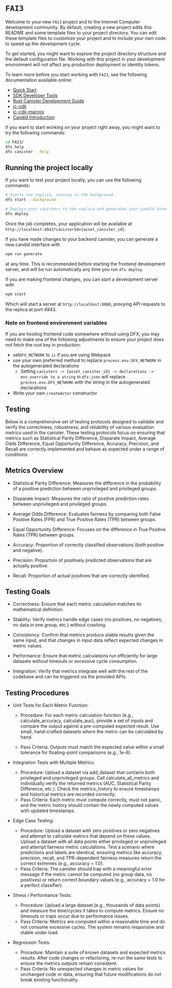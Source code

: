 # `FAI3`

Welcome to your new `FAI3` project and to the Internet Computer development community. By default, creating a new project adds this README and some template files to your project directory. You can edit these template files to customize your project and to include your own code to speed up the development cycle.

To get started, you might want to explore the project directory structure and the default configuration file. Working with this project in your development environment will not affect any production deployment or identity tokens.

To learn more before you start working with `FAI3`, see the following documentation available online:

- [Quick Start](https://internetcomputer.org/docs/current/developer-docs/setup/deploy-locally)
- [SDK Developer Tools](https://internetcomputer.org/docs/current/developer-docs/setup/install)
- [Rust Canister Development Guide](https://internetcomputer.org/docs/current/developer-docs/backend/rust/)
- [ic-cdk](https://docs.rs/ic-cdk)
- [ic-cdk-macros](https://docs.rs/ic-cdk-macros)
- [Candid Introduction](https://internetcomputer.org/docs/current/developer-docs/backend/candid/)

If you want to start working on your project right away, you might want to try the following commands:

```bash
cd FAI3/
dfx help
dfx canister --help
```

## Running the project locally

If you want to test your project locally, you can use the following commands:

```bash
# Starts the replica, running in the background
dfx start --background

# Deploys your canisters to the replica and generates your candid interface
dfx deploy
```

Once the job completes, your application will be available at `http://localhost:4943?canisterId={asset_canister_id}`.

If you have made changes to your backend canister, you can generate a new candid interface with

```bash
npm run generate
```

at any time. This is recommended before starting the frontend development server, and will be run automatically any time you run `dfx deploy`.

If you are making frontend changes, you can start a development server with

```bash
npm start
```

Which will start a server at `http://localhost:8080`, proxying API requests to the replica at port 4943.

### Note on frontend environment variables

If you are hosting frontend code somewhere without using DFX, you may need to make one of the following adjustments to ensure your project does not fetch the root key in production:

- set`DFX_NETWORK` to `ic` if you are using Webpack
- use your own preferred method to replace `process.env.DFX_NETWORK` in the autogenerated declarations
  - Setting `canisters -> {asset_canister_id} -> declarations -> env_override to a string` in `dfx.json` will replace `process.env.DFX_NETWORK` with the string in the autogenerated declarations
- Write your own `createActor` constructor

## Testing

Below is a comprehensive set of testing protocols designed to validate and verify the correctness, robustness, and reliability of various evaluation metrics used in the canister. These testing protocols focus on ensuring that metrics such as Statistical Parity Difference, Disparate Impact, Average Odds Difference, Equal Opportunity Difference, Accuracy, Precision, and Recall are correctly implemented and behave as expected under a range of conditions.

## Metrics Overview

- Statistical Parity Difference:
Measures the difference in the probability of a positive prediction between unprivileged and privileged groups.

- Disparate Impact:
Measures the ratio of positive prediction rates between unprivileged and privileged groups.

- Average Odds Difference:
Evaluates fairness by comparing both False Positive Rates (FPR) and True Positive Rates (TPR) between groups.

- Equal Opportunity Difference:
Focuses on the difference in True Positive Rates (TPR) between groups.

- Accuracy:
Proportion of correctly classified observations (both positive and negative).

- Precision:
Proportion of positively predicted observations that are actually positive.

- Recall:
Proportion of actual positives that are correctly identified.

## Testing Goals

- Correctness: 
Ensure that each metric calculation matches its mathematical definition.

- Stability: 
Verify metrics handle edge cases (no positives, no negatives, no data in one group, etc.) without crashing.

- Consistency: 
Confirm that metrics produce stable results given the same input, and that changes in input data reflect expected changes in metric values.

- Performance: 
Ensure that metric calculations run efficiently for large datasets without timeouts or excessive cycle consumption.

- Integration: 
Verify that metrics integrate well with the rest of the codebase and can be triggered via the provided APIs.

## Testing Procedures

- Unit Tests for Each Metric Function:
  - Procedure:
    For each metric calculation function (e.g., calculate_accuracy, calculate_auc), provide a set of inputs and compare the output against a pre-computed expected result.
    Use small, hand-crafted datasets where the metric can be calculated by hand.

  - Pass Criteria:
    Outputs must match the expected value within a small tolerance for floating-point comparisons (e.g., 1e-6).

- Integration Tests with Multiple Metrics:
  - Procedure:
  Upload a dataset via add_dataset that contains both privileged and unprivileged groups.
  Call calculate_all_metrics and individually verify the returned metrics (AUC, Statistical Parity Difference, etc.).
  Check the metrics_history to ensure timestamps and historical metrics are recorded correctly.
  - Pass Criteria:
  Each metric must compute correctly, must not panic, and the metric history should contain the newly computed values with updated timestamps.

- Edge Case Testing:

  - Procedure:
  Upload a dataset with zero positives or zero negatives and attempt to calculate metrics that depend on these values.
  Upload a dataset with all data points either privileged or unprivileged and attempt fairness metric calculations.
  Test a scenario where predictions and labels are identical, ensuring metrics like accuracy, precision, recall, and TPR-dependent fairness measures return the correct     extremes (e.g., accuracy = 1.0).
  - Pass Criteria:
  The canister should trap with a meaningful error message if the metric cannot be computed (no group data, no positives) or return correct boundary values (e.g.,       accuracy = 1.0 for a perfect classifier).

- Stress / Performance Tests:

  - Procedure:
  Upload a large dataset (e.g., thousands of data points) and measure the time/cycles it takes to compute metrics.
  Ensure no timeouts or traps occur due to performance issues.
  - Pass Criteria:
  Metrics are computed within a reasonable time and do not consume excessive cycles. The system remains responsive and stable under load.

- Regression Tests:

  - Procedure:
  Maintain a suite of known datasets and expected metrics results.
  After code changes or refactoring, re-run the same tests to ensure the metrics outputs remain consistent.
  - Pass Criteria:
No unexpected changes in metric values for unchanged code or data, ensuring that future modifications do not break existing functionality.

